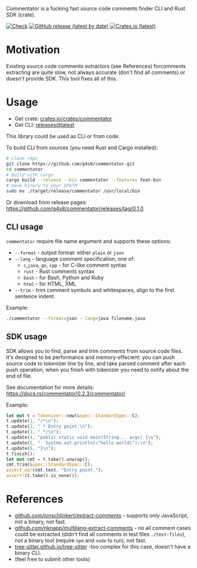 Commentator is a fucking fast source code comments finder CLI and Rust SDK (crate).

[![Check](https://github.com/g4s8/commentator/actions/workflows/check.yml/badge.svg)](https://github.com/g4s8/commentator/actions/workflows/check.yml)
[![GitHub release (latest by date)](https://img.shields.io/github/downloads/g4s8/commentator/latest/total?label=download%40latest)](https://github.com/g4s8/commentator/releases/latest)
[![Crates.io (latest)](https://img.shields.io/crates/dv/commentator?label=crates.io%40latest)](https://crates.io/crates/commentator)

# Motivation

Existing source code comments extractors (see References) forcomments extracting are quite slow,
not always accurate (don't find all comments) or doesn't provide
SDK. This tool fixes all of this.

# Usage

 - Get crate: [crates.io/crates/commentator](https://crates.io/crates/commentator)
 - Get CLI: [releases@latest](https://github.com/g4s8/commentator/releases/latest)

This library could be used as CLI or from code.

To build CLI from sources (you need Rust and Cargo installed):
```bash
# clone repo
git clone https://github.com/g4s8/commentator.git
cd commentator
# build with cargo
cargo build --release --bin commentator --features feat-bin
# move binary to your $PATH
sudo mv ./target/release/commentator /usr/local/bin
```

Or download from release pages: https://github.com/g4s8/commentator/releases/tag/0.1.0

## CLI usage

`commentator` require file name argument and supports these options:
 - `--format` - output format: either `plain` or `json`
 - `--lang` - language comment specification, one of:
   - `c`,`java`, `go`, `cpp` - for C-like comment syntax
   - `rust` - Rust comments syntax
   - `bash` - for Bash, Python and Ruby
   - `html` - for HTML, XML
 - `--trim` - trim comment symbols and whitespaces, align to the first
   sentence indent.

Example:
```bash
./commentator --format=json --lang=java filename.java
```

## SDK usage

SDK allows you to find, parse and trim comments from source code files. It's designed to be performance and memory-effecient:
you can push source code to tokenizer line by line, and take parsed comment after each push operation, when you finish with tokenizer
you need to notify about the end of file.

See documentation for more details: https://docs.rs/commentator/0.2.3/commentator/

Example:
```rust
let mut t = Tokenizer::new(&spec::StandardSpec::C);
t.update(1, "/*\n");
t.update(2, " * Entry point.\n");
t.update(3, " */\n");
t.update(4, "public static void main(String... args) {\n");
t.update(5, "  System.out.println(\"hello world\");\n");
t.update(6, "}\n");
t.finish();
let mut cmt = t.take().unwrap();
cmt.trim(&spec::StandardSpec::C);
assert_eq!(cmt.text, "Entry point.");
assert!(t.take().is_none());
```

# References

 - [github.com/jonschlinkert/extract-comments](https://github.com/jonschlinkert/extract-comments) - supports only JavaScript, not a binary, not fast.
 - [github.com/nknapp/multilang-extract-comments](https://github.com/nknapp/multilang-extract-comments) - no all comment cases could be extracted (didn't find all comments in test files `./test-files`), not a binary tool (require `npm` and `node` to run), not fast.
 - [tree-sitter.github.io/tree-sitter](https://tree-sitter.github.io/tree-sitter/) -too complex for this case, doesn't have a binary CLI.
 - (feel free to submit other tools)
